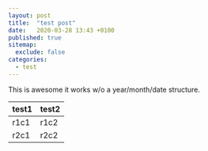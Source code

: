 ```yaml
---
layout: post
title:  "test post"
date:   2020-03-28 13:43 +0100
published: true
sitemap:
  exclude: false
categories: 
  - test
---
```


This is awesome it works w/o a year/month/date structure.

| test1  | test2  |
|---|---|
| r1c1  | r1c2  |
|r2c1|r2c2|
